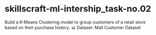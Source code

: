 # skillscraft-ml-intership_task-no.02
Build a K-Means Clustering model to group customers of a retail store based on their purchase history.  📊 Dataset: Mall Customer Dataset
